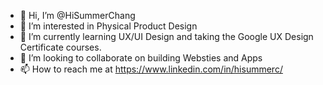 - 👋 Hi, I’m @HiSummerChang
- 👀 I’m interested in Physical Product Design
- 🌱 I’m currently learning UX/UI Design and taking the Google UX Design Certificate courses. 
- 💞️ I’m looking to collaborate on building Websties and Apps
- 📫 How to reach me at https://www.linkedin.com/in/hisummerc/

<!---
HiSummerChang/HiSummerChang is a ✨ special ✨ repository because its `README.md` (this file) appears on your GitHub profile.
You can click the Preview link to take a look at your changes.
--->
